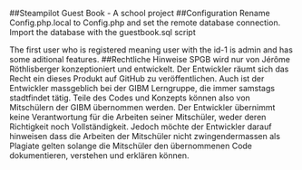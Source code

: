 ##Steampilot Guest Book - A school project
##Configuration
Rename Config.php.local to Config.php and set the remote database connection.
Import the database with the guestbook.sql script

The first user who is registered meaning user with the id-1 is admin and has some aditional features.
##Rechtliche Hinweise
SPGB wird nur von Jérôme Röthlisberger konzeptioniert und entwickelt. Der Entwickler räumt sich das Recht ein dieses
Produkt auf GitHub zu veröffentlichen. Auch ist der Entwickler massgeblich bei der GIBM Lerngruppe,
die immer samstags stadtfindet tätig. Teile des Codes und Konzepts können also von Mitschülern der GIBM übernommen
werden. Der Entwickler übernimmt keine Verantwortung für die Arbeiten seiner Mitschüler,
weder deren Richtigkeit noch Vollständigkeit. Jedoch möchte der Entwickler darauf hinweisen dass die Arbeiten der
Mitschüler nicht zwingendermassen als Plagiate gelten solange die Mitschüler den übernommenen Code
dokumentieren, verstehen und erklären können.
